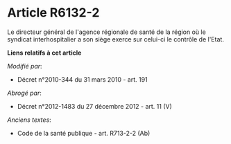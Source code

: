 # Article R6132-2

Le         directeur général de l'agence régionale de santé  de la région où le syndicat interhospitalier a son siège exerce
sur celui-ci le contrôle de l'Etat.

**Liens relatifs à cet article**

_Modifié par_:

  - Décret n°2010-344 du 31 mars 2010 - art. 191

_Abrogé par_:

  - Décret n°2012-1483 du 27 décembre 2012 - art. 11 (V)

_Anciens textes_:

  - Code de la santé publique - art. R713-2-2 (Ab)
